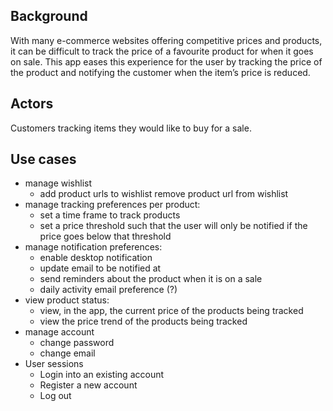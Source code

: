   ## Background
  With many e-commerce websites offering competitive prices and products, it can be difficult to track the price of a favourite product for when it goes on sale. This app eases this experience for the user by tracking the price of the product and notifying the customer when the item’s price is reduced. 

  ## Actors
  Customers tracking items they would like to buy for a sale.

  ## Use cases
  * manage wishlist
    * add product urls to wishlist
    remove product url from wishlist
  * manage tracking preferences per product: 
    * set a time frame to track products
    * set a price threshold such that the user will only be notified if the price goes below that threshold
  * manage notification preferences:
    * enable desktop notification
    * update email to be notified at
    * send reminders about the product when it is on a sale
    * daily activity email preference (?)
  * view product status:
    * view, in the app, the current price of the products being tracked
    * view the price trend of the products being tracked
  * manage account 
    * change password 
    * change email
  * User sessions
    * Login into an existing account
    * Register a new account
    * Log out

